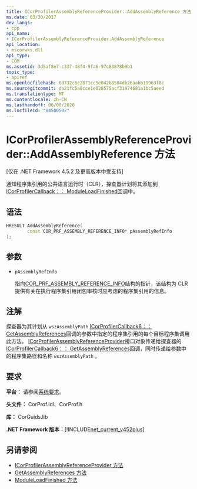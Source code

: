 ```yaml
---
title: ICorProfilerAssemblyReferenceProvider::AddAssemblyReference 方法
ms.date: 03/30/2017
dev_langs:
- cpp
api_name:
- ICorProfilerAssemblyReferenceProvider.AddAssemblyReference
api_location:
- mscorwks.dll
api_type:
- COM
ms.assetid: 3d5af8e7-c337-48f4-9fa6-97c83878b9b1
topic_type:
- apiref
ms.openlocfilehash: 6d732c6c2871cc5e042b8504db26aabb19963f8c
ms.sourcegitcommit: da21fc5a8cce1e028575acf31974681a1bc5aeed
ms.translationtype: MT
ms.contentlocale: zh-CN
ms.lasthandoff: 06/08/2020
ms.locfileid: "84500502"
---
```

# <a name="icorprofilerassemblyreferenceprovideraddassemblyreference-method"></a>ICorProfilerAssemblyReferenceProvider::AddAssemblyReference 方法
[仅在 .NET Framework 4.5.2 及更高版本中受支持]  
  
 通知程序集引用的公共语言运行时（CLR），探查器计划将其添加到[ICorProfilerCallback：： ModuleLoadFinished](icorprofilercallback-moduleloadfinished-method.md)回调中。  
  
## <a name="syntax"></a>语法  
  
```cpp
HRESULT AddAssemblyReference(  
        const COR_PRF_ASSEMBLY_REFERENCE_INFO* pAssemblyRefInfo  
);  
```  
  
## <a name="parameters"></a>参数

- `pAssemblyRefInfo`

  指向[COR_PRF_ASSEMBLY_REFERENCE_INFO](cor-prf-assembly-reference-info-structure.md)结构的指针，该结构为 CLR 提供有关在执行程序集引用闭包审核时应考虑的程序集引用的信息。
  
## <a name="remarks"></a>注解  
 探查器为其计划从 `wszAssemblyPath` [ICorProfilerCallback6：： GetAssemblyReferences](icorprofilercallback6-getassemblyreferences-method.md)回调的参数中指定的程序集引用的每个目标程序集调用此方法。 [ICorProfilerAssemblyReferenceProvider](icorprofilerassemblyreferenceprovider-interface.md)接口对象传递给探查器的[ICorProfilerCallback6：： GetAssemblyReferences](icorprofilercallback6-getassemblyreferences-method.md)回调，同时传递给参数中的程序集路径和名称 `wszAssemblyPath` 。  
  
## <a name="requirements"></a>要求  
 **平台：** 请参阅[系统要求](../../get-started/system-requirements.md)。  
  
 **头文件：** CorProf.idl、CorProf.h  
  
 **库：** CorGuids.lib  
  
 **.NET Framework 版本：**[!INCLUDE[net_current_v452plus](../../../../includes/net-current-v452plus-md.md)]  
  
## <a name="see-also"></a>另请参阅

- [ICorProfilerAssemblyReferenceProvider 方法](icorprofilerassemblyreferenceprovider-interface.md)
- [GetAssemblyReferences 方法](icorprofilercallback6-getassemblyreferences-method.md)
- [ModuleLoadFinished 方法](icorprofilercallback-moduleloadfinished-method.md)

